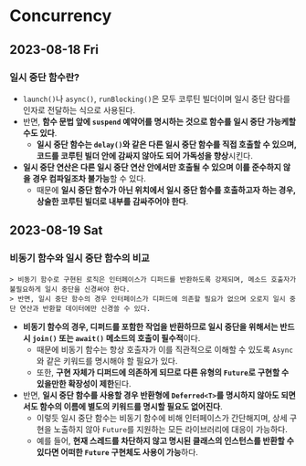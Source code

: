 # Concurrency
## 2023-08-18 Fri
### 일시 중단 함수란?
* `launch()`나 `async()`, `runBlocking()`은 모두 코루틴 빌더이며 일시 중단 람다를 인자로 전달하는 식으로 사용된다.
* 반면, **함수 문법 앞에 `suspend` 예약어를 명시하는 것으로 함수를 일시 중단 가능케할 수도 있다**.
  * **일시 중단 함수는 `delay()`와 같은 다른 일시 중단 함수를 직접 호출할 수 있으며, 코드를 코루틴 빌더 안에 감싸지 않아도 되어 가독성을 향상**시킨다.
* **일시 중단 연산은 다른 일시 중단 연산 안에서만 호출될 수 있으며 이를 준수하지 않을 경우 컴파일조차 불가능**할 수 있다.
  * 때문에 **일시 중단 함수가 아닌 위치에서 일시 중단 함수를 호출하고자 하는 경우, 상술한 코루틴 빌더로 내부를 감싸주어야 한다**.

## 2023-08-19 Sat
### 비동기 함수와 일시 중단 함수의 비교
```
> 비동기 함수로 구현된 로직은 인터페이스가 디퍼드를 반환하도록 강제되며, 메소드 호출자가 불필요하게 일시 중단을 신경써야 한다.
> 반면, 일시 중단 함수의 경우 인터페이스가 디퍼드에 의존할 필요가 없으며 오로지 일시 중단 연산과 반환할 데이터에만 신경쓸 수 있다. 
```
* **비동기 함수의 경우, 디퍼드를 포함한 작업을 반환하므로 일시 중단을 위해서는 반드시 `join()` 또는 `await()` 메소드의 호출이 필수적**이다.
  * 때문에 비동기 함수는 항상 호출자가 이를 직관적으로 이해할 수 있도록 `Async`와 같은 키워드를 명시해야 할 필요가 있다.
  * 또한, **구현 자체가 디퍼드에 의존하게 되므로 다른 유형의 `Future`로 구현할 수 있을만한 확장성이 제한**된다.
* 반면, **일시 중단 함수를 사용할 경우 반환형에 `Deferred<T>`를 명시하지 않아도 되면서도 함수의 이름에 별도의 키워드를 명시할 필요도 없어진다**.
  * 이렇듯 일시 중단 함수는 비동기 함수에 비해 인터페이스가 간단해지며, 상세 구현을 노출하지 않아 `Future`를 지원하는 모든 라이브러리에 대응이 가능하다.
  * 예를 들어, **현재 스레드를 차단하지 않고 명시된 클래스의 인스턴스를 반환할 수 있다면 어떠한 `Future` 구현체도 사용이 가능**하다.